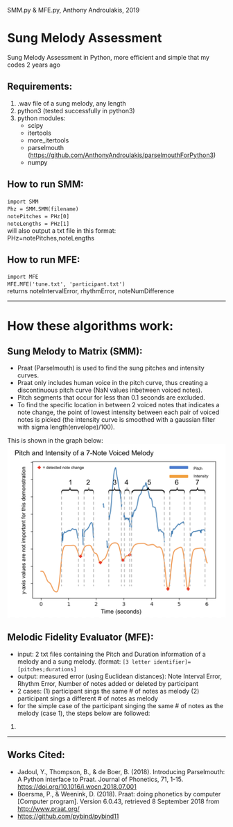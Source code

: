 SMM.py & MFE.py, Anthony Androulakis, 2019
# Sung Melody Assessment
Sung Melody Assessment in Python, more efficient and simple that my codes 2 years ago

## Requirements:
1) .wav file of a sung melody, any length
2) python3 (tested successfully in python3)
3) python modules:
    - scipy
    - itertools
    - more_itertools
    - parselmouth (https://github.com/AnthonyAndroulakis/parselmouthForPython3)
    - numpy

## How to run SMM:
`import SMM`       
`Phz = SMM.SMM(filename)`     
`notePitches = PHz[0]`     
`noteLengths = PHz[1]`     
will also output a txt file in this format:         
PHz=notePitches,noteLengths      

## How to run MFE:
`import MFE`     
`MFE.MFE('tune.txt', 'participant.txt')`      
returns noteIntervalError, rhythmError, noteNumDifference

---------------------------------
# How these algorithms work:

## Sung Melody to Matrix (SMM):
- Praat (Parselmouth) is used to find the sung pitches and intensity curves.     
- Praat only includes human voice in the pitch curve, thus creating a discontinuous pitch curve (NaN values inbetween voiced notes).      
- Pitch segments that occur for less than 0.1 seconds are excluded.       
- To find the specific location in between 2 voiced notes that indicates a note change, the point of lowest intensity between each pair of voiced notes is picked (the intensity curve is smoothed with a gaussian filter with sigma length(envelope)/100).     
     
This is shown in the graph below:     
![Graph Example](https://github.com/AnthonyAndroulakis/SungMelodyAssessment/blob/master/examples/graphexample.png)

## Melodic Fidelity Evaluator (MFE):
- input: 2 txt files containing the Pitch and Duration information of a melody and a sung melody. (format: `[3 letter identifier]=[pitches;durations]`
- output: measured error (using Euclidean distances): Note Interval Error, Rhythm Error, Number of notes added or deleted by participant
- 2 cases: (1) participant sings the same # of notes as melody (2) participant sings a different # of notes as melody
- for the simple case of the participant singing the same # of notes as the melody (case 1), the steps below are followed:
1) 

---------------------------------

## Works Cited:
- Jadoul, Y., Thompson, B., & de Boer, B. (2018). Introducing Parselmouth: A Python interface to Praat. Journal of Phonetics, 71, 1-15. https://doi.org/10.1016/j.wocn.2018.07.001     
- Boersma, P., & Weenink, D. (2018). Praat: doing phonetics by computer [Computer program]. Version 6.0.43, retrieved 8 September 2018 from http://www.praat.org/     
- https://github.com/pybind/pybind11
